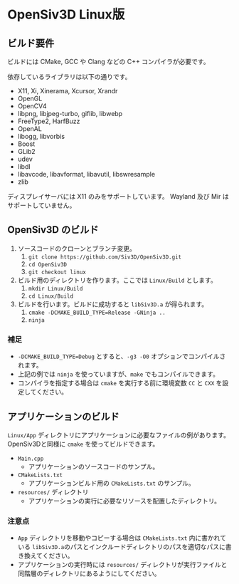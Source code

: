# OpenSiv3D Linux版


## ビルド要件
ビルドには CMake, GCC や Clang などの C++ コンパイラが必要です。

依存しているライブラリは以下の通りです。
- X11, Xi, Xinerama, Xcursor, Xrandr
- OpenGL
- OpenCV4
- libpng, libjpeg-turbo, giflib, libwebp
- FreeType2, HarfBuzz
- OpenAL
- libogg, libvorbis
- Boost
- GLib2
- udev
- libdl
- libavcode, libavformat, libavutil, libswresample
- zlib

ディスプレイサーバには X11 のみをサポートしています。
Wayland 及び Mir はサポートしていません。


## OpenSiv3D のビルド
1. ソースコードのクローンとブランチ変更。
	1. `git clone https://github.com/Siv3D/OpenSiv3D.git`
	1. `cd OpenSiv3D`
	1. `git checkout linux`
1. ビルド用のディレクトリを作ります。ここでは `Linux/Build` とします。
	1. `mkdir Linux/Build`
	1. `cd Linux/Build`
1. ビルドを行います。ビルドに成功すると `libSiv3D.a` が得られます。
	1. `cmake -DCMAKE_BUILD_TYPE=Release -GNinja ..`
	1. `ninja`

### 補足
- `-DCMAKE_BUILD_TYPE=Debug` とすると、`-g3 -O0` オプションでコンパイルされます。
- 上記の例では `ninja` を使っていますが、`make` でもコンパイルできます。
- コンパイラを指定する場合は `cmake` を実行する前に環境変数 `CC` と `CXX` を設定してください。


## アプリケーションのビルド
`Linux/App` ディレクトリにアプリケーションに必要なファイルの例があります。
OpenSiv3Dと同様に `cmake` を使ってビルドできます。
- `Main.cpp`
	- アプリケーションのソースコードのサンプル。
- `CMakeLists.txt`
	- アプリケーションビルド用の `CMakeLists.txt` のサンプル。
- `resources/` ディレクトリ
	- アプリケーションの実行に必要なリソースを配置したディレクトリ。

### 注意点
- `App` ディレクトリを移動やコピーする場合は `CMakeLists.txt` 内に書かれている `libSiv3D.a`のパスとインクルードディレクトリのパスを適切なパスに書き換えてください。
- アプリケーションの実行時には `resources/` ディレクトリが実行ファイルと同階層のディレクトリにあるようにしてください。
